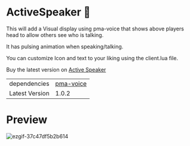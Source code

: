 # ActiveSpeaker :microphone:

This will add a Visual display using pma-voice that shows above players head to allow others see who is talking.

It has pulsing animation when speaking/talking.

You can customize Icon and text to your liking using the client.lua file.

Buy the latest version on [Active Speaker](https://store.ragecity.online/package/6867897)

|                             |                    |
|-----------------------------|--------------------|
| dependencies | [pma-voice](https://github.com/AvarianKnight/pma-voice)       |
| Latest Version | 1.0.2       |



# Preview
![ezgif-37c47df5b2b614](https://github.com/user-attachments/assets/287d9018-7edd-4b7b-afc4-df49a136a936)
